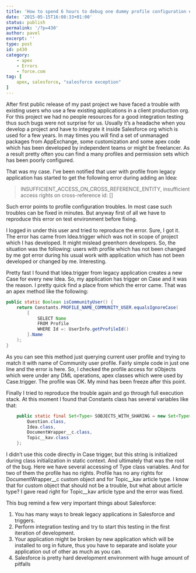 ```yaml
---
title: 'How to spend 6 hours to debug one dummy profile configuration error or INSUFFICIENT_ACCESS_ON_CROSS_REFERENCE_ENTITY, insufficient access rights on cross-reference id: []'
date: '2015-05-15T16:08:33+01:00'
status: publish
permalink: '/?p=430'
author: pavel
excerpt: ''
type: post
id: p430
category:
    - apex
    - Errors
    - force.com
tag: [
    apex, salesforce, "salesforce exception"
]
---
```

After first public release of my past project we have faced a trouble with existing users who use a few existing applications in a client production org. For this project we had no people resources for a good integration testing thus such bugs were not surprise for us. Usually it’s a headache when you develop a project and have to integrate it inside Salesforce org which is used for a few years. In may times you will find a set of unmanaged packages from AppExchange, some customization and some apex code which has been developed by independent teams or might be freelancer. As a result pretty often you can find a many profiles and permission sets which has been poorly configured.

That was my case. I’ve been notified that user with profile from legacy application has started to get the following error during adding an Idea:

> INSUFFICIENT_ACCESS_ON_CROSS_REFERENCE_ENTITY, insufficient access rights on cross-reference id: []

Such error points to profile configuration troubles. In most case such troubles can be fixed in minutes. But anyway first of all we have to reproduce this error on test environment before fixing.

I logged in under this user and tried to reproduce the error. Sure, I got it. The error has came from Idea.trigger which was not in scope of project which I has developed. It might mislead greenhorn developers. So, the situation was the following: users with profile which has not been changed by me got error during his usual work with application which has not been developed or changed by me.
Interesting.

Pretty fast I found that Idea.trigger from legacy application creates a new Case for every new Idea. So, my application has trigger on Case and it was the reason. I pretty quick find a place from which the error came. That was an apex method like the following:

```java
public static Boolean isCommunityUser() {
    return Constants.PROFILE_NAME_COMMUNITY_USER.equalsIgnoreCase(
        [
            SELECT Name
            FROM Profile
            WHERE Id =: UserInfo.getProfileId()
        ].Name
    );
}
```

As you can see this method just querying current user profile and trying to match it with name of Community user profile. Fairly simple code in just one line and the error is here. So, I checked the profile access for sObjects which were under any DML operations, apex classes which were used by Case.trigger. The profile was OK. My mind has been freeze after this point.

Finally I tried to reproduce the trouble again and go through full execution stack. At this moment I found that Constants class has several variables like that:

```java
    public static final Set<Type> SOBJECTS_WITH_SHARING = new Set<Type>{
        Question.class,
        Idea.class,
        DocumentWrapper__c.class,
        Topic__kav.class
    };
```

I didn’t use this code directly in Case trigger, but this string is initialized during class initialization in static context. And ultimately that was the root of the bug. Here we have several accessing of Type class variables. And for two of them the profile has no rights. Profile has no any rights for DocumentWrapper__c custom object and for Topic__kav article type. I know that for custom object that should not be a trouble, but what about article type? I gave read right for Topic__kav article type and the error was fixed.

This bug remind a few very important things about Salesforce:

1. You has many ways to break legacy applications in Salesforce and triggers.
2. Perform integration testing and try to start this testing in the first iteration of development.
3. Your application might be broken by new application which will be installed to org in future, thus you have to separate and isolate your application out of other as much as you can.
4. Salesforce is pretty hard development environment with huge amount of pitfalls